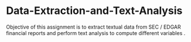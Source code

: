 # Data-Extraction-and-Text-Analysis
Objective of this assignment is to extract textual data from SEC / EDGAR financial reports and perform text analysis to compute different variables .
